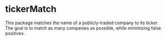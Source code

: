 # tickerMatch
This package matches the name of a publicly-traded company to its ticker. The goal is to match as many companies as possible, while minimizing false positives. 


